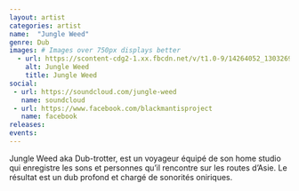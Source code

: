 ```yaml
---
layout: artist
categories: artist
name:  "Jungle Weed"
genre: Dub
images: # Images over 750px displays better
  - url: https://scontent-cdg2-1.xx.fbcdn.net/v/t1.0-9/14264052_1303269209713516_6201425113187928683_n.jpg?oh=4a66361b824314dcef3bf096dabf523f&oe=5A1E2D40
    alt: Jungle Weed
    title: Jungle Weed
social:
 - url: https://soundcloud.com/jungle-weed
   name: soundcloud
 - url: https://www.facebook.com/blackmantisproject
   name: facebook
releases:
events:
---
```

Jungle Weed aka Dub-trotter, est un voyageur équipé de son home studio qui enregistre les sons et personnes qu’il rencontre sur les routes d’Asie. Le résultat est un dub profond et chargé de sonorités oniriques.
